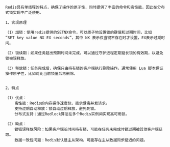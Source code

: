
	Redis具有单线程的特点，确保了操作的原子性，同时提供了丰富的命令和高性能，因此在分布式锁实现中广泛使用。

	1、实现原理
	
	（1）加锁：使用redis提供的SETNX命令，可以原子地设置锁的键值和过期时间，比如 
	“SET key value NX EX seconds”，其中 NX 表示仅当键不存在时才设置，EX表示过期时间。

	（2）锁续期：如果任务超出预期时间未完成，可以通过守护进程定期延长锁的有效期，以避免锁被误释放。

	（3）释放锁：任务完成后，确保只由持有锁的客户端执行删除操作。通常使用 Lua 脚本保证操作原子性，比如对比当前锁值后再删除。


	2、特点
	
	（1）优点：
		高性能：Redis的内存操作速度快，能承受高并发请求。
		支持过期自动释放：锁自动过期释放，避免死锁。
		分布式支持：通过Redlock算法在多个Redis实例间实现高可用锁。
	
	（2）缺点：
		锁错误释放风险：如果客户端长时间持有锁，可能在任务未完成时锁过期被其他客户端获取。
	    数据一致性问题：Redis默认是主从架构，可能存在主从数据同步延迟的问题。

